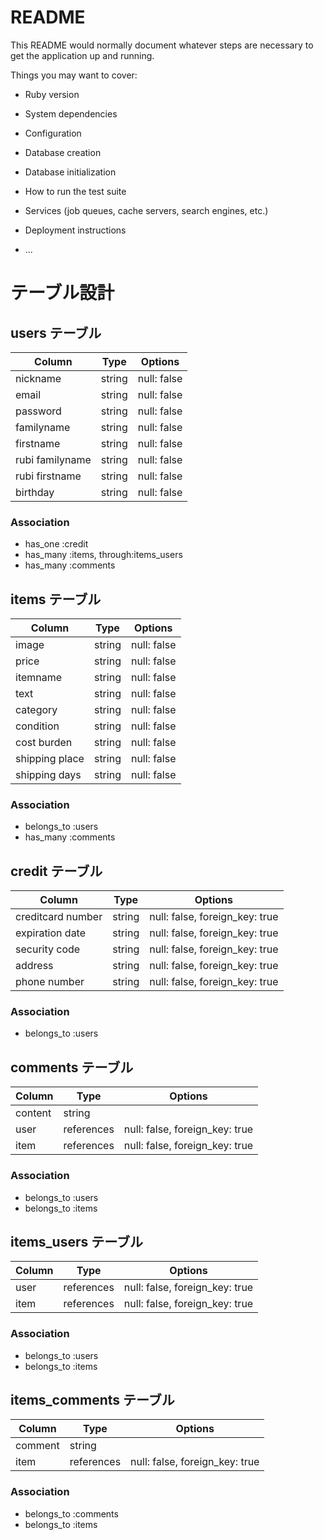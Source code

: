 # README

This README would normally document whatever steps are necessary to get the
application up and running.

Things you may want to cover:

* Ruby version

* System dependencies

* Configuration

* Database creation

* Database initialization

* How to run the test suite

* Services (job queues, cache servers, search engines, etc.)

* Deployment instructions

* ...

# テーブル設計

## users テーブル
| Column          | Type   | Options     |
| --------------- | ------ | ----------- |
| nickname        | string | null: false | 
| email           | string | null: false |
| password        | string | null: false |
| familyname      | string | null: false |
| firstname       | string | null: false |
| rubi familyname | string | null: false |
| rubi firstname  | string | null: false |
| birthday        | string | null: false |

### Association
- has_one :credit
- has_many :items, through:items_users
- has_many :comments


## items テーブル
| Column         | Type   | Options     |
| -------------- | ------ | ----------- |
| image          | string | null: false |
| price          | string | null: false |
| itemname       | string | null: false |
| text           | string | null: false |
| category       | string | null: false |
| condition      | string | null: false |
| cost burden    | string | null: false |
| shipping place | string | null: false |
| shipping days  | string | null: false |

### Association
- belongs_to :users
- has_many :comments



## credit テーブル
| Column             | Type       | Options                        |
| ------------------ | ---------- | ------------------------------ |
| creditcard number  | string | null: false, foreign_key: true |
| expiration date    | string | null: false, foreign_key: true |
| security code      | string | null: false, foreign_key: true |
| address            | string | null: false, foreign_key: true |
| phone number       | string | null: false, foreign_key: true |

### Association
- belongs_to :users


## comments テーブル
| Column  | Type       | Options                        |
| ------- | ---------- | ------------------------------ |
| content | string     |                                |
| user    | references | null: false, foreign_key: true |
| item    | references | null: false, foreign_key: true |

### Association
- belongs_to :users
- belongs_to :items 



## items_users テーブル
| Column | Type       | Options                        |
| ------ | ---------- | ------------------------------ |
| user   | references | null: false, foreign_key: true |
| item   | references | null: false, foreign_key: true |

### Association
- belongs_to :users
- belongs_to :items 


## items_comments テーブル
| Column  | Type       | Options                        |
| ------- | ---------- | ------------------------------ |
| comment | string     |                                |
| item    | references | null: false, foreign_key: true |

### Association
- belongs_to :comments
- belongs_to :items 
